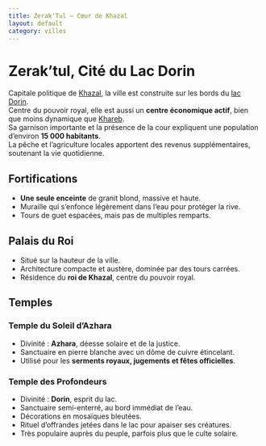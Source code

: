 ```yaml
---
title: Zerak'Tul – Cœur de Khazal
layout: default
category: villes
---
```

# Zerak’tul, Cité du Lac Dorin
Capitale politique de [Khazal](../royaumes/khazal.md), la ville est construite sur les bords du [lac Dorin](../lieux/lac_dorin.md).  
Centre du pouvoir royal, elle est aussi un **centre économique actif**, bien que moins dynamique que [Khareb](../villes/khareb.md).  
Sa garnison importante et la présence de la cour expliquent une population d’environ **15 000 habitants**.  
La pêche et l’agriculture locales apportent des revenus supplémentaires, soutenant la vie quotidienne.  

## Fortifications
- **Une seule enceinte** de granit blond, massive et haute.  
- Muraille qui s’enfonce légèrement dans l’eau pour protéger la rive.  
- Tours de guet espacées, mais pas de multiples remparts.  

## Palais du Roi
- Situé sur la hauteur de la ville.  
- Architecture compacte et austère, dominée par des tours carrées.  
- Résidence du **roi de Khazal**, centre du pouvoir royal.  

## Temples

### Temple du Soleil d’Azhara
- Divinité : **Azhara**, déesse solaire et de la justice.  
- Sanctuaire en pierre blanche avec un dôme de cuivre étincelant.  
- Utilisé pour les **serments royaux, jugements et fêtes officielles**.  

### Temple des Profondeurs
- Divinité : **Dorin**, esprit du lac.  
- Sanctuaire semi-enterré, au bord immédiat de l’eau.  
- Décorations en mosaïques bleutées.  
- Rituel d’offrandes jetées dans le lac pour apaiser ses créatures.  
- Très populaire auprès du peuple, parfois plus que le culte solaire.  
